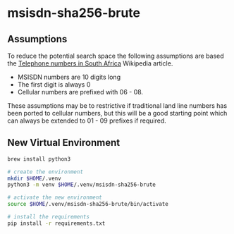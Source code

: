 # msisdn-sha256-brute

## Assumptions

To reduce the potential search space the following assumptions are based the [Telephone numbers in South Africa](https://en.wikipedia.org/wiki/Telephone_numbers_in_South_Africa) Wikipedia article.

- MSISDN numbers are 10 digits long
- The first digit is always 0
- Cellular numbers are prefixed with 06 - 08.

These assumptions may be to restrictive if traditional land line numbers has been ported to cellular numbers, but this will be a good starting point which can always be extended to 01 - 09 prefixes if required.

## New Virtual Environment

```bash
brew install python3

# create the environment
mkdir $HOME/.venv
python3 -m venv $HOME/.venv/msisdn-sha256-brute

# activate the new environment
source $HOME/.venv/msisdn-sha256-brute/bin/activate

# install the requirements
pip install -r requirements.txt
```
